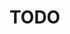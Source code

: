 # TODO

<lively-script><script>
import FileCache from "src/client/filecache.js"
  
(async () => {
  
  var ul = document.createElement("ul")
  var files = await FileCache.current().db.files.filter(ea => ea.tags.indexOf("#TODO") != -1).toArray();
  files.forEach(ea => {
    ea.content.split("\n").filter(ea => ea.match(/#TODO/)).forEach(line => {
      var li = document.createElement("li")
      li.innerHTML = '<a href="' +ea.url + '">'+ea.name + '</a> ' + line 
      li.querySelector("a").onclick = (evt) => {
        evt.preventDefault()
        lively.openBrowser(ea.url, true, line)
      }
      ul.appendChild(li)
    })
  })
  return ul
})()
</script></lively-script>